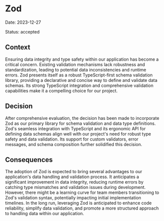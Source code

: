 # Zod

Date: 2023-12-27

Status: accepted

## Context

Ensuring data integrity and type safety within our application has become a critical concern. Existing validation mechanisms lack robustness and standardization, leading to potential data inconsistencies and runtime errors. Zod presents itself as a robust TypeScript-first schema validation library, providing a declarative and concise way to define and validate data schemas. Its strong TypeScript integration and comprehensive validation capabilities make it a compelling choice for our project.

## Decision

After comprehensive evaluation, the decision has been made to incorporate Zod as our primary library for schema validation and data type definitions. Zod's seamless integration with TypeScript and its ergonomic API for defining data schemas align well with our project's need for robust type safety and data validation. Its support for custom validators, error messages, and schema composition further solidified this decision.

## Consequences

The adoption of Zod is expected to bring several advantages to our application's data handling and validation process. It anticipates a significant improvement in data integrity, reducing runtime errors by catching type mismatches and validation issues during development. However, there might be a learning curve for team members transitioning to Zod's validation syntax, potentially impacting initial implementation timelines. In the long run, leveraging Zod is anticipated to enhance code reliability, simplify data validation, and promote a more structured approach to handling data within our application.
